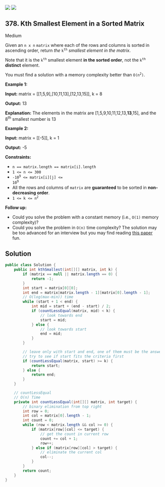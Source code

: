 [![](https://img.shields.io/github/stars/javadev/LeetCode-in-Java?label=Stars&style=flat-square)](https://github.com/javadev/LeetCode-in-Java)
[![](https://img.shields.io/github/forks/javadev/LeetCode-in-Java?label=Fork%20me%20on%20GitHub%20&style=flat-square)](https://github.com/javadev/LeetCode-in-Java/fork)

## 378\. Kth Smallest Element in a Sorted Matrix

Medium

Given an `n x n` `matrix` where each of the rows and columns is sorted in ascending order, return _the_ <code>k<sup>th</sup></code> _smallest element in the matrix_.

Note that it is the <code>k<sup>th</sup></code> smallest element **in the sorted order**, not the <code>k<sup>th</sup></code> **distinct** element.

You must find a solution with a memory complexity better than <code>O(n<sup>2</sup>)</code>.

**Example 1:**

**Input:** matrix = \[\[1,5,9],[10,11,13],[12,13,15]], k = 8

**Output:** 13

**Explanation:** The elements in the matrix are [1,5,9,10,11,12,13,**13**,15], and the 8<sup>th</sup> smallest number is 13

**Example 2:**

**Input:** matrix = \[\[-5]], k = 1

**Output:** -5

**Constraints:**

*   `n == matrix.length == matrix[i].length`
*   `1 <= n <= 300`
*   <code>-10<sup>9</sup> <= matrix[i][j] <= 10<sup>9</sup></code>
*   All the rows and columns of `matrix` are **guaranteed** to be sorted in **non-decreasing order**.
*   <code>1 <= k <= n<sup>2</sup></code>

**Follow up:**

*   Could you solve the problem with a constant memory (i.e., `O(1)` memory complexity)?
*   Could you solve the problem in `O(n)` time complexity? The solution may be too advanced for an interview but you may find reading [this paper](http://www.cse.yorku.ca/~andy/pubs/X+Y.pdf) fun.

## Solution

```java
public class Solution {
    public int kthSmallest(int[][] matrix, int k) {
        if (matrix == null || matrix.length == 0) {
            return -1;
        }
        int start = matrix[0][0];
        int end = matrix[matrix.length - 1][matrix[0].length - 1];
        // O(log(max-min)) time
        while (start + 1 < end) {
            int mid = start + (end - start) / 2;
            if (countLessEqual(matrix, mid) < k) {
                // look towards end
                start = mid;
            } else {
                // look towards start
                end = mid;
            }
        }

        // leave only with start and end, one of them must be the answer
        // try to see if start fits the criteria first
        if (countLessEqual(matrix, start) >= k) {
            return start;
        } else {
            return end;
        }
    }

    // countLessEqual
    // O(n) Time
    private int countLessEqual(int[][] matrix, int target) {
        // binary elimination from top right
        int row = 0;
        int col = matrix[0].length - 1;
        int count = 0;
        while (row < matrix.length && col >= 0) {
            if (matrix[row][col] <= target) {
                // get the count in current row
                count += col + 1;
                row++;
            } else if (matrix[row][col] > target) {
                // eliminate the current col
                col--;
            }
        }
        return count;
    }
}
```